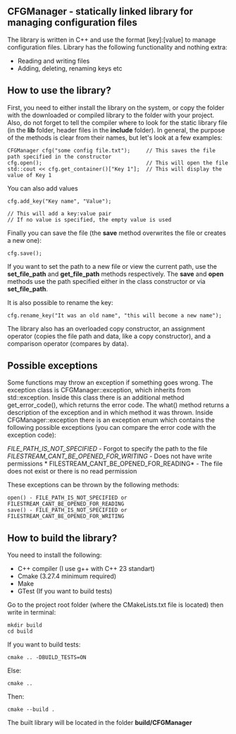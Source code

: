 ## CFGManager - statically linked library for managing configuration files 
The library is written in C++ and use the format [key]:[value] to manage configuration files. Library has the following functionality and nothing extra:

 - Reading and writing files
 - Adding, deleting, renaming keys etc



## How to use the library?
First, you need to either install the library on the system, or copy the folder with the downloaded or compiled library to the folder with your project. Also, do not forget to tell the compiler where to look for the static library file (in the **lib** folder, header files in the **include** folder). In general, the purpose of the methods is clear from their names, but let's look at a few examples:

    CFGManager cfg("some config file.txt");     // This saves the file path specified in the constructor  
    cfg.open();                                 // This will open the file 
    std::cout << cfg.get_container()["Key 1"];  // This will display the value of Key 1


You can also add values

    cfg.add_key("Key name", "Value");  
    
    // This will add a key:value pair
    // If no value is specified, the empty value is used

Finally you can save the file (the **save** method overwrites the file or creates a new one):

    cfg.save();

If you want to set the path to a new file or view the current path, use the **set_file_path** and **get_file_path** methods respectively. The **save** and **open** methods use the path specified either in the class constructor or via **set_file_path**.

It is also possible to rename the key:

    cfg.rename_key("It was an old name", "this will become a new name");
The library also has an overloaded copy constructor, an assignment operator (copies the file path and data, like a copy constructor), and a comparison operator (compares by data).


## Possible exceptions
Some functions may throw an exception if something goes wrong. The exception class is CFGManager::exception, which inherits from std::exception. Inside this class there is an additional method get_error_code(), which returns the error code. The what() method returns a description of the exception and in which method it was thrown. Inside CFGManager::exception there is an exception enum which contains the following possible exceptions (you can compare the error code with the exception code):


*FILE_PATH_IS_NOT_SPECIFIED* - Forgot to specify the path to the file 
*FILESTREAM_CANT_BE_OPENED_FOR_WRITING* - Does not have write permissions *
FILESTREAM_CANT_BE_OPENED_FOR_READING* - The file does not exist or there is no read permission


These exceptions can be thrown by the following methods:

    open() - FILE_PATH_IS_NOT_SPECIFIED or FILESTREAM_CANT_BE_OPENED_FOR_READING
    save() - FILE_PATH_IS_NOT_SPECIFIED or FILESTREAM_CANT_BE_OPENED_FOR_WRITING



## How to build the library?
You need to install the following:

 - С++ compiler (I use g++ with C++ 23 standart)
 - Cmake (3.27.4 minimum required)
 - Make
 - GTest (If you want to build tests)

Go to the project root folder (where the CMakeLists.txt file is located) then write in terminal:

    mkdir build
    cd build

If you want to build tests:

    cmake .. -DBUILD_TESTS=ON
Else:

    cmake ..
  Then:
	  

    cmake --build .
The built library will be located in the folder ****build/CFGManager****

